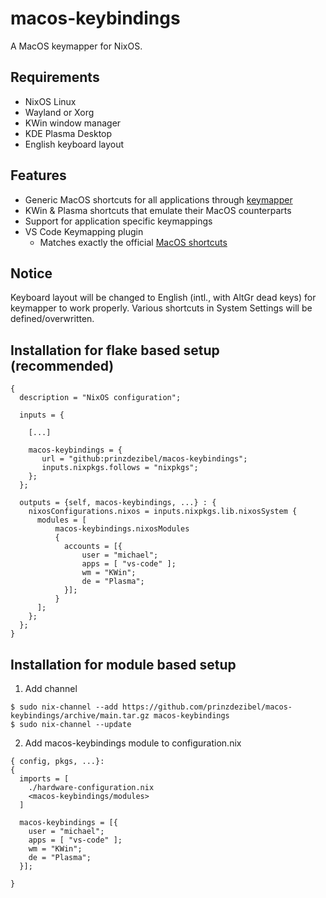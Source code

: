 # macos-keybindings

A MacOS keymapper for NixOS.

## Requirements

- NixOS Linux
- Wayland or Xorg
- KWin window manager
- KDE Plasma Desktop
- English keyboard layout


## Features

- Generic MacOS shortcuts for all applications through [keymapper](https://github.com/houmain/keymapper)
- KWin & Plasma shortcuts that emulate their MacOS counterparts
- Support for application specific keymappings 
- VS Code Keymapping plugin
  - Matches exactly the official [MacOS shortcuts](https://code.visualstudio.com/shortcuts/keyboard-shortcuts-macos.pdf)


## Notice
Keyboard layout will be changed to English (intl., with AltGr dead keys) for keymapper to work properly. Various shortcuts in System Settings will be defined/overwritten.


## Installation for flake based setup (recommended)
```
{
  description = "NixOS configuration";

  inputs = {

    [...]

    macos-keybindings = {
       url = "github:prinzdezibel/macos-keybindings";
       inputs.nixpkgs.follows = "nixpkgs";
    };
  };
  
  outputs = {self, macos-keybindings, ...} : {
    nixosConfigurations.nixos = inputs.nixpkgs.lib.nixosSystem {
      modules = [
          macos-keybindings.nixosModules
          {
            accounts = [{
                user = "michael";
                apps = [ "vs-code" ];
                wm = "KWin";
                de = "Plasma";
            }];
          }
      ];
    };
  };
}
```


## Installation for module based setup

1. Add channel 
```
$ sudo nix-channel --add https://github.com/prinzdezibel/macos-keybindings/archive/main.tar.gz macos-keybindings
$ sudo nix-channel --update
```

2. Add macos-keybindings module to configuration.nix

```
{ config, pkgs, ...}:
{
  imports = [
    ./hardware-configuration.nix
    <macos-keybindings/modules>
  ]

  macos-keybindings = [{
    user = "michael";
    apps = [ "vs-code" ];
    wm = "KWin";
    de = "Plasma";
  }];

}

```

